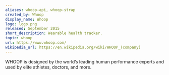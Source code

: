 ```yaml
---
aliases: whoop-api, whoop-strap
created_by: Whoop
display_name: Whoop
logo: logo.png
released: September 2015
short_description: Wearable health tracker.
topic: whoop
url: https://www.whoop.com/
wikipedia_url: https://en.wikipedia.org/wiki/WHOOP_(company)
---
```

WHOOP is designed by the world’s leading human performance experts and used by elite athletes, doctors, and more.